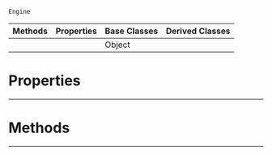  `Engine`

|Methods|Properties|Base Classes|Derived Classes|
|---|---|---|---|
| | |Object| |


 #  Properties


---  
 #  Methods


---  
 
  
  
  
  
  
  
  

 